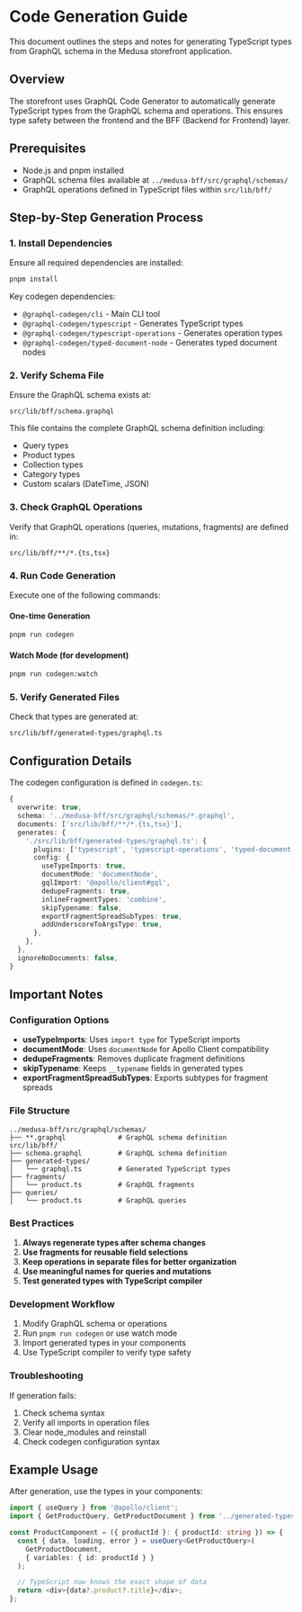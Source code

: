 # Code Generation Guide

This document outlines the steps and notes for generating TypeScript types from GraphQL schema in the Medusa storefront application.

## Overview

The storefront uses GraphQL Code Generator to automatically generate TypeScript types from the GraphQL schema and operations. This ensures type safety between the frontend and the BFF (Backend for Frontend) layer.

## Prerequisites

- Node.js and pnpm installed
- GraphQL schema files available at `../medusa-bff/src/graphql/schemas/`
- GraphQL operations defined in TypeScript files within `src/lib/bff/`

## Step-by-Step Generation Process

### 1. Install Dependencies

Ensure all required dependencies are installed:

```bash
pnpm install
```

Key codegen dependencies:

- `@graphql-codegen/cli` - Main CLI tool
- `@graphql-codegen/typescript` - Generates TypeScript types
- `@graphql-codegen/typescript-operations` - Generates operation types
- `@graphql-codegen/typed-document-node` - Generates typed document nodes

### 2. Verify Schema File

Ensure the GraphQL schema exists at:

```
src/lib/bff/schema.graphql
```

This file contains the complete GraphQL schema definition including:

- Query types
- Product types
- Collection types
- Category types
- Custom scalars (DateTime, JSON)

### 3. Check GraphQL Operations

Verify that GraphQL operations (queries, mutations, fragments) are defined in:

```
src/lib/bff/**/*.{ts,tsx}
```

### 4. Run Code Generation

Execute one of the following commands:

#### One-time Generation

```bash
pnpm run codegen
```

#### Watch Mode (for development)

```bash
pnpm run codegen:watch
```

### 5. Verify Generated Files

Check that types are generated at:

```
src/lib/bff/generated-types/graphql.ts
```

## Configuration Details

The codegen configuration is defined in `codegen.ts`:

```typescript
{
  overwrite: true,
  schema: '../medusa-bff/src/graphql/schemas/*.graphql',
  documents: ['src/lib/bff/**/*.{ts,tsx}'],
  generates: {
    './src/lib/bff/generated-types/graphql.ts': {
      plugins: ['typescript', 'typescript-operations', 'typed-document-node'],
      config: {
        useTypeImports: true,
        documentMode: 'documentNode',
        gqlImport: '@apollo/client#gql',
        dedupeFragments: true,
        inlineFragmentTypes: 'combine',
        skipTypename: false,
        exportFragmentSpreadSubTypes: true,
        addUnderscoreToArgsType: true,
      },
    },
  },
  ignoreNoDocuments: false,
}
```

## Important Notes

### Configuration Options

- **useTypeImports**: Uses `import type` for TypeScript imports
- **documentMode**: Uses `documentNode` for Apollo Client compatibility
- **dedupeFragments**: Removes duplicate fragment definitions
- **skipTypename**: Keeps `__typename` fields in generated types
- **exportFragmentSpreadSubTypes**: Exports subtypes for fragment spreads

### File Structure

```
../medusa-bff/src/graphql/schemas/
├── **.graphql             # GraphQL schema definition
src/lib/bff/
├── schema.graphql         # GraphQL schema definition
├── generated-types/
│   └── graphql.ts         # Generated TypeScript types
├── fragments/
│   └── product.ts         # GraphQL fragments
├── queries/
│   └── product.ts         # GraphQL queries
```

### Best Practices

1. **Always regenerate types after schema changes**
2. **Use fragments for reusable field selections**
3. **Keep operations in separate files for better organization**
4. **Use meaningful names for queries and mutations**
5. **Test generated types with TypeScript compiler**

### Development Workflow

1. Modify GraphQL schema or operations
2. Run `pnpm run codegen` or use watch mode
3. Import generated types in your components
4. Use TypeScript compiler to verify type safety

### Troubleshooting

If generation fails:

1. Check schema syntax
2. Verify all imports in operation files
3. Clear node_modules and reinstall
4. Check codegen configuration syntax

## Example Usage

After generation, use the types in your components:

```typescript
import { useQuery } from '@apollo/client';
import { GetProductQuery, GetProductDocument } from '../generated-types/graphql';

const ProductComponent = ({ productId }: { productId: string }) => {
  const { data, loading, error } = useQuery<GetProductQuery>(
    GetProductDocument,
    { variables: { id: productId } }
  );

  // TypeScript now knows the exact shape of data
  return <div>{data?.product?.title}</div>;
};
```

